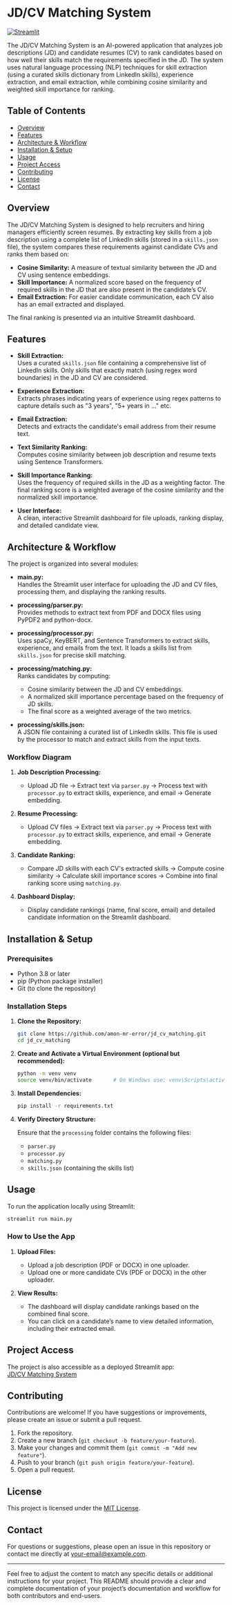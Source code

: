 
# JD/CV Matching System

[![Streamlit](https://img.shields.io/badge/Streamlit-App-brightgreen)](https://jdcvmatching-jbcmtsfkcuw6p5tw69pqzn.streamlit.app/)

The JD/CV Matching System is an AI-powered application that analyzes job descriptions (JD) and candidate resumes (CV) to rank candidates based on how well their skills match the requirements specified in the JD. The system uses natural language processing (NLP) techniques for skill extraction (using a curated skills dictionary from LinkedIn skills), experience extraction, and email extraction, while combining cosine similarity and weighted skill importance for ranking.

## Table of Contents

- [Overview](#overview)
- [Features](#features)
- [Architecture & Workflow](#architecture--workflow)
- [Installation & Setup](#installation--setup)
- [Usage](#usage)
- [Project Access](#project-access)
- [Contributing](#contributing)
- [License](#license)
- [Contact](#contact)

## Overview

The JD/CV Matching System is designed to help recruiters and hiring managers efficiently screen resumes. By extracting key skills from a job description using a complete list of LinkedIn skills (stored in a `skills.json` file), the system compares these requirements against candidate CVs and ranks them based on:
- **Cosine Similarity:** A measure of textual similarity between the JD and CV using sentence embeddings.
- **Skill Importance:** A normalized score based on the frequency of required skills in the JD that are also present in the candidate’s CV.
- **Email Extraction:** For easier candidate communication, each CV also has an email extracted and displayed.

The final ranking is presented via an intuitive Streamlit dashboard.

## Features

- **Skill Extraction:**  
  Uses a curated `skills.json` file containing a comprehensive list of LinkedIn skills. Only skills that exactly match (using regex word boundaries) in the JD and CV are considered.
  
- **Experience Extraction:**  
  Extracts phrases indicating years of experience using regex patterns to capture details such as "3 years", "5+ years in ..." etc.
  
- **Email Extraction:**  
  Detects and extracts the candidate's email address from their resume text.
  
- **Text Similarity Ranking:**  
  Computes cosine similarity between job description and resume texts using Sentence Transformers.
  
- **Skill Importance Ranking:**  
  Uses the frequency of required skills in the JD as a weighting factor. The final ranking score is a weighted average of the cosine similarity and the normalized skill importance.
  
- **User Interface:**  
  A clean, interactive Streamlit dashboard for file uploads, ranking display, and detailed candidate view.

## Architecture & Workflow

The project is organized into several modules:

- **main.py:**  
  Handles the Streamlit user interface for uploading the JD and CV files, processing them, and displaying the ranking results.

- **processing/parser.py:**  
  Provides methods to extract text from PDF and DOCX files using PyPDF2 and python-docx.

- **processing/processor.py:**  
  Uses spaCy, KeyBERT, and Sentence Transformers to extract skills, experience, and emails from the text. It loads a skills list from `skills.json` for precise skill matching.

- **processing/matching.py:**  
  Ranks candidates by computing:
  - Cosine similarity between the JD and CV embeddings.
  - A normalized skill importance percentage based on the frequency of JD skills.
  - The final score as a weighted average of the two metrics.

- **processing/skills.json:**  
  A JSON file containing a curated list of LinkedIn skills. This file is used by the processor to match and extract skills from the input texts.

### Workflow Diagram

1. **Job Description Processing:**  
   - Upload JD file → Extract text via `parser.py` → Process text with `processor.py` to extract skills, experience, and email → Generate embedding.

2. **Resume Processing:**  
   - Upload CV files → Extract text via `parser.py` → Process text with `processor.py` to extract skills, experience, and email → Generate embedding.

3. **Candidate Ranking:**  
   - Compare JD skills with each CV's extracted skills → Compute cosine similarity → Calculate skill importance scores → Combine into final ranking score using `matching.py`.

4. **Dashboard Display:**  
   - Display candidate rankings (name, final score, email) and detailed candidate information on the Streamlit dashboard.

## Installation & Setup

### Prerequisites

- Python 3.8 or later
- pip (Python package installer)
- Git (to clone the repository)

### Installation Steps

1. **Clone the Repository:**

   ```bash
   git clone https://github.com/amon-mr-error/jd_cv_matching.git
   cd jd_cv_matching
   ```

2. **Create and Activate a Virtual Environment (optional but recommended):**

   ```bash
   python -m venv venv
   source venv/bin/activate       # On Windows use: venv\Scripts\activate
   ```

3. **Install Dependencies:**

   ```bash
   pip install -r requirements.txt
   ```

4. **Verify Directory Structure:**

   Ensure that the `processing` folder contains the following files:
   - `parser.py`
   - `processor.py`
   - `matching.py`
   - `skills.json` (containing the skills list)

## Usage

To run the application locally using Streamlit:

```bash
streamlit run main.py
```

### How to Use the App

1. **Upload Files:**  
   - Upload a job description (PDF or DOCX) in one uploader.
   - Upload one or more candidate CVs (PDF or DOCX) in the other uploader.

2. **View Results:**  
   - The dashboard will display candidate rankings based on the combined final score.
   - You can click on a candidate’s name to view detailed information, including their extracted email.

## Project Access

The project is also accessible as a deployed Streamlit app:  
[JD/CV Matching System](https://jdcvmatching-jbcmtsfkcuw6p5tw69pqzn.streamlit.app/)

## Contributing

Contributions are welcome! If you have suggestions or improvements, please create an issue or submit a pull request.

1. Fork the repository.
2. Create a new branch (`git checkout -b feature/your-feature`).
3. Make your changes and commit them (`git commit -m "Add new feature"`).
4. Push to your branch (`git push origin feature/your-feature`).
5. Open a pull request.

## License

This project is licensed under the [MIT License](LICENSE).

## Contact

For questions or suggestions, please open an issue in this repository or contact me directly at [your-email@example.com](mailto:your-email@example.com).

---

Feel free to adjust the content to match any specific details or additional instructions for your project. This README should provide a clear and complete documentation of your project’s documentation and workflow for both contributors and end-users.

